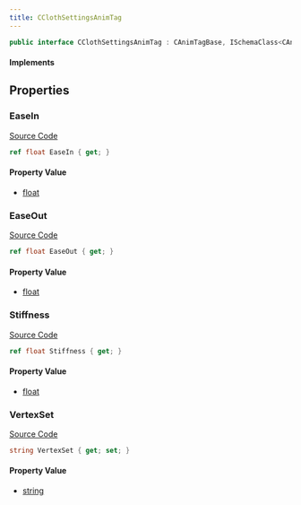 ```yaml
---
title: CClothSettingsAnimTag
---
```


```csharp
public interface CClothSettingsAnimTag : CAnimTagBase, ISchemaClass<CAnimTagBase>, ISchemaClass<CClothSettingsAnimTag>, ISchemaField, ISchemaClass, INativeHandle
```

#### Implements

## Properties

### EaseIn

[Source Code](https://github.com/swiftly-solution/swiftlys2/blob/beta/managed/src/SwiftlyS2.Generated/Schemas/Interfaces/CClothSettingsAnimTag.cs#L18)

```csharp
ref float EaseIn { get; }
```

#### Property Value

- [float](https://learn.microsoft.com/dotnet/api/system.single)

### EaseOut

[Source Code](https://github.com/swiftly-solution/swiftlys2/blob/beta/managed/src/SwiftlyS2.Generated/Schemas/Interfaces/CClothSettingsAnimTag.cs#L20)

```csharp
ref float EaseOut { get; }
```

#### Property Value

- [float](https://learn.microsoft.com/dotnet/api/system.single)

### Stiffness

[Source Code](https://github.com/swiftly-solution/swiftlys2/blob/beta/managed/src/SwiftlyS2.Generated/Schemas/Interfaces/CClothSettingsAnimTag.cs#L16)

```csharp
ref float Stiffness { get; }
```

#### Property Value

- [float](https://learn.microsoft.com/dotnet/api/system.single)

### VertexSet

[Source Code](https://github.com/swiftly-solution/swiftlys2/blob/beta/managed/src/SwiftlyS2.Generated/Schemas/Interfaces/CClothSettingsAnimTag.cs#L22)

```csharp
string VertexSet { get; set; }
```

#### Property Value

- [string](https://learn.microsoft.com/dotnet/api/system.string)

